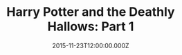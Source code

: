 ---
title: "Harry Potter and the Deathly Hallows: Part 1"
year: 2010
date: 2015-11-23T12:00:00.000Z
permalink: /almanac/movies/2015-11-23-harry-potter-and-the-deathly-hallows-part-1/index.html
rating: 3
tmdbid: 12444
---
